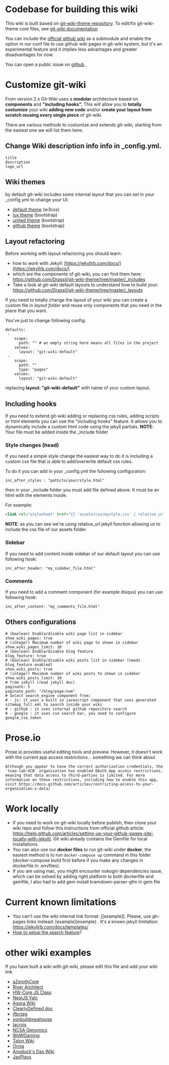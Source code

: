 

# Codebase for building this wiki

This wiki is built based on [git-wiki-theme repository](https://github.com/drassil/git-wiki-theme). To edit/fix git-wiki-theme core files, see [git-wiki documentation](https://github.com/Drassil/git-wiki) 

You can include the [official github wiki](https://help.github.com/articles/about-github-wikis/) as a submodule and enable the option in our conf file to use github wiki pages in git-wiki system, but it's an experimental feature and it implies less advantages and greater disadvantages for now.

You can open a public issue on [github](https://github.com/Drassil/git-wiki/issues) , 


# Customize git-wiki

From version 2.x Git-Wiki uses a **modular** architecture based on **components** and **"including hooks".**
This will allow you to **totally costumize** your wiki **adding new code** and/or **create your layout from scratch reusing every single piece** of git-wiki.

There are various methods to costumize and extends git-wiki, starting from the easiest one we will list them here:

## Change Wiki description info info in _config.yml.

```
title
description
logo_url
```

## Wiki themes

by default git-wiki includes some internal layout that you can set in your _config.yml to change your UI:

* [default theme](theme-default) (w3css)
* [lux theme](theme-lux) (bootstrap)
* [united theme](theme-united) (bootstrap)
* [github theme](theme-github) (bootstrap)



## Layout refactoring

Before working with layout refactoring you should learn:

* how to work with Jekyll: [https://jekyllrb.com/docs/](https://jekyllrb.com/docs/)
* which are the components of git-wiki, you can find them here: <https://github.com/Drassil/git-wiki-theme/tree/master/_includes>
* Take a look at git-wiki default layouts to understand how to build your: <https://github.com/Drassil/git-wiki-theme/tree/master/_layouts>

If you need to totally change the layout of your wiki you can create a custom file in _layout folder_ and reuse only components that you need in the place that you want.


You've just to change following config:

```
defaults:
 -
    scope:
      path: "" # an empty string here means all files in the project
    values:
      layout: "git-wiki-default"
 -
    scope:
      path: ""
      type: "pages"
    values:
      layout: "git-wiki-default"
```
  
replacing **layout: "git-wiki-default"** with name of your custom layout.


## Including hooks

If you need to extend git-wiki adding or replacing css rules, adding scripts or html elements you
can use the "including hooks" feature. It allows you to dynamically include a custom html code using the jekyll partials.
**NOTE**: Your file must be added inside the _include folder

### Style changes (head)

If you need a simple style change the easiest way to do it is including a custom css file that is able to add/overwrite default css rules.
  
To do it you can add in your _config.yml the following configuration:

```
inc_after_styles : "path/to/your/style.html" 
```
  
then in your _include folder you must add file defined above. It must be an html with the <link> elements inside.
  
For example: 

```HTML
<link rel="stylesheet" href="{{ 'assets/css/mystyle.css' | relative_url }}">
```
  
**NOTE**: as you can see we're using relative_url jekyll function allowing us to include the css file of our assets folder.



### Sidebar
  
If you need to add content inside sidebar of our default layout you can use following hook:

`inc_after_header: "my_sidebar_file.html"`

### Comments
  
If you need to add a comment component (for example disqus) you can use following hook:
  
`inc_after_content: "my_comments_file.html"`


## Others configurations 

```
# (boolean) Enable/disable wiki page list in sidebar
show_wiki_pages: true
# (integer) Maximum number of wiki page to shown in sidebar
show_wiki_pages_limit: 10
# (boolean) Enable/disable blog feature
blog_feature: true
# (boolean) Enable/disable wiki posts list in sidebar (needs blog_feature enabled)
show_wiki_posts: true
# (integer) Maximum number of wiki posts to shown in sidebar
show_wiki_posts_limit: 10
# from jekyll (read jekyll doc)
paginate: 5
paginate_path: "/blog/page:num"
# Select search_engine component from:
# - js: it uses a built in javascript component that uses generated sitemap_full.xml to search inside your wiki
# - github : it uses internal github repository search
# - google : it uses cse search bar, you need to configure google_cse_token
```


# Prose.io
Prose.io provides useful editing tools and preview. However, it doesn't work with the current app access restrictions... something we can think about

```
Although you appear to have the correct authorization credentials, the `tsao-lab-UCB` organization has enabled OAuth App access restrictions, meaning that data access to third-parties is limited. For more information on these restrictions, including how to enable this app, visit https://docs.github.com/articles/restricting-access-to-your-organization-s-data/
```


# Work locally
* If you need to work on git-wiki locally before publish, then clone your wiki repo and follow this instructions from official github article: <https://help.github.com/articles/setting-up-your-github-pages-site-locally-with-jekyll/>. Git wiki already contains the Gemfile for local installations.
* You can also use our **docker files** to run git-wiki under **docker**, the easiest method is to run `docker-compose up` command in this folder (docker-compose build first before if you make any changes in dockerfile in .envfiles).
* If you are using mac, you might encounter nokogiri dependencies issue, which can be solved by adding right platform to both dockerfile and gemfile, I also had to add gem install kramdown-parser-gfm in gem file 



  
# Current known limitations

* You can't use the wiki internal link format: [[example]]. Please, use gh-pages links instead: \[example\](example) . It's a known jekyll limitation: <https://jekyllrb.com/docs/templates/>
* [How to setup the search feature](search-feature.md)?



# other wiki examples

If you have built a wiki with git-wiki, please edit this file and add your wiki link

* [aZerothCore](http://www.azerothcore.org/wiki/home)
* [River Architect](https://riverarchitect.github.io/RA_wiki/)
* [HW-Core JS Class](https://hw-core.github.io/js-lib-class/)
* [NestJS Yalc](https://www.drassil.org/nestjs-yalc/)
* [Agora Wiki](https://agoranomic.github.io/wiki/)
* [ClearlyDefined doc](https://docs.clearlydefined.io/)
* [ifbctag](https://ifbctag.github.io/labwiki)
* [sonbuildmeahouse](https://sonbuildmeahouse.github.io/)
* [lacroix](https://gihad.github.io/lacroix/)
* [NCSA Genomics](http://priyab2.github.io/git-wiki)
* [WoWGaming](https://wowgaming.github.io/wiki-en)
* [Talon Wiki](https://talon.wiki/)
* [Ornia](https://ornia.arcinas.info/)
* [Anoduck's Das Wiki](https://anoduck.github.io/wiki/)
* [JaxPlays](https://jaxplays.com)

